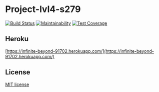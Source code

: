 # Project-lvl4-s279
[![Build Status](https://travis-ci.org/bondarenkosa/project-lvl4-s279.svg?branch=master)](https://travis-ci.org/bondarenkosa/project-lvl4-s279)
[![Maintainability](https://api.codeclimate.com/v1/badges/b05ac20bd56f40aed425/maintainability)](https://codeclimate.com/github/bondarenkosa/project-lvl4-s279/maintainability)
[![Test Coverage](https://api.codeclimate.com/v1/badges/b05ac20bd56f40aed425/test_coverage)](https://codeclimate.com/github/bondarenkosa/project-lvl4-s279/test_coverage)

## Heroku

[https://infinite-beyond-91702.herokuapp.com/](https://infinite-beyond-91702.herokuapp.com/)

## License

[MIT license](http://opensource.org/licenses/MIT)
